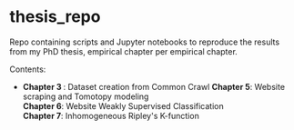 # thesis_repo
Repo containing scripts and Jupyter notebooks to reproduce the results from my PhD thesis, empirical chapter per empirical chapter. 

Contents: 

<ul>
	<li> <b>Chapter 3 </b>: Dataset creation from Common Crawl 

</liu>
	<liu> <b>Chapter 5</b>: Website scraping and Tomotopy modeling 
	</liu>
		<br>
	<liu> <b>Chapter 6</b>: Website Weakly Supervised Classification
		<br>
	<liu> <b>Chapter 7</b>: Inhomogeneous Ripley's K-function 
  </ul>

